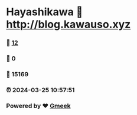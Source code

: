 # Hayashikawa :link: http://blog.kawauso.xyz 
### :page_facing_up: [12](http://blog.kawauso.xyz/tag.html) 
### :speech_balloon: 0 
### :hibiscus: 15169 
### :alarm_clock: 2024-03-25 10:57:51 
### Powered by :heart: [Gmeek](https://github.com/Meekdai/Gmeek)
